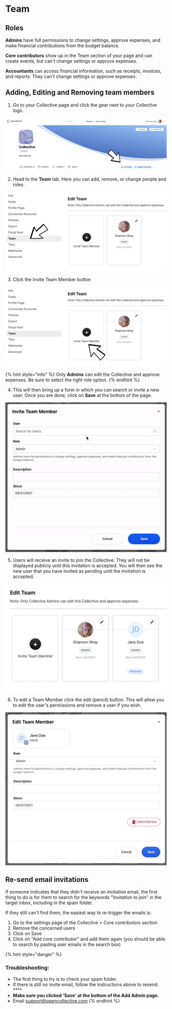 # Team

## Roles

**Admins** have full permissions to change settings, approve expenses, and make financial contributions from the budget balance.

**Core contributors** show up in the Team section of your page and can create events, but can't change settings or approve expenses.

**Accountants** can access financial information, such as receipts, invoices, and reports. They can't change settings or approve expenses.

## Adding, Editing and Removing team members

1. Go to your Collective page and click the gear next to your Collective logo.

![Settings location on Collective page](../../.gitbook/assets/collectives_team_settings_2021-04-27.png)

2. Head to the **Team** tab. Here you can add, remove, or change people and roles. 

![](../../.gitbook/assets/collectives_team_teamtab_2021-08-31.png)

3. Click the Invite Team Member button 

![](../../.gitbook/assets/collectives_team_inviteteammember_2021-08-31.png)

{% hint style="info" %}
Only **Admins** can edit the Collective and approve expenses. Be sure to select the right role option.
{% endhint %}

4. This will then bring up a form in which you can search or invite a new user. Once you are done, click on **Save** at the bottom of the page.

![](../../.gitbook/assets/collectives_team_inviteauser_2021-08-31.gif)

5. Users will receive an invite to join the Collective. They will not be displayed publicly until this invitation is accepted. You will then see the new user that you have invited as pending until the invitation is accepted. 

![](../../.gitbook/assets/collectives_team_inviteduser_2021-08-31.png)

6. To edit a Team Member click the edit \(pencil\) button. This will allow you to edit the user's permissions and remove a user if you wish. 

![](../../.gitbook/assets/collectives_team_edituser_2021-08-31.png)

## Re-send email invitations

If someone indicates that they didn't receive an invitation email, the first thing to do is for them to search for the keywords "Invitation to join" in the target inbox, including in the spam folder.  
  
If they still can't find them, the easiest way to re-trigger the emails is:

1. Go to the settings page of the Collective &gt; Core contributors section
2. Remove the concerned users
3. Click on Save
4. ​Click on "Add core contributor" and add them again \(you should be able to search by pasting user emails in the search box\)

{% hint style="danger" %}
### Troubleshooting:

* The first thing to try is to check your spam folder. 
* If there is still no invite email, follow the instructions above to resend.  ****
* **Make sure you clicked 'Save' at the bottom of the Add Admin page.**
* Email [support@opencollective.com](mailto:%20support@opencollective.com)
{% endhint %}


